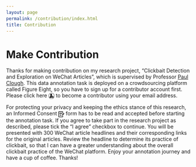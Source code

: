 ```yaml
---
layout: page
permalink: /contribution/index.html
title: Contribution
---
```


# Make Contribution

Thanks for making contribution on my research project, “Clickbait Detection and Exploration on WeChat Articles”, which is supervised by Professor [Paul Clough]. This data annotation task is deployed on a crowdsourcing platform called Figure Eight, so you have to sign up for a contributor account first. Please click here <a href="https://tasks.figure-eight.work/users/new" target="_blank"><img src="/images/signupIcon.png" alt align="absmiddle" width="16" height="16"></a> to become a contributor using your email address.

For protecting your privacy and keeping the ethics stance of this research, an Informed Consent [<img src="/images/img_415489.png" alt align="absmiddle" width="16" height="16">] form has to be read and accepted before starting the annotation task. If you agree to take part in the research project as described, please tick the “I agree” checkbox to continue. You will be presented with 300 WeChat article headlines and their corresponding links for the original articles. Review the headline to determine its practice of clickbait, so that I can have a greater understanding about the overall clickbait practice of the WeChat platform. Enjoy your annotation journey and have a cup of coffee. Thanks!




[Paul Clough]: https://www.sheffield.ac.uk/is/staff/clough
[<img src="/images/img_415489.png" alt align="absmiddle" width="16" height="16">]: https://aaronzhangcanyu.github.io/informed_consent/
